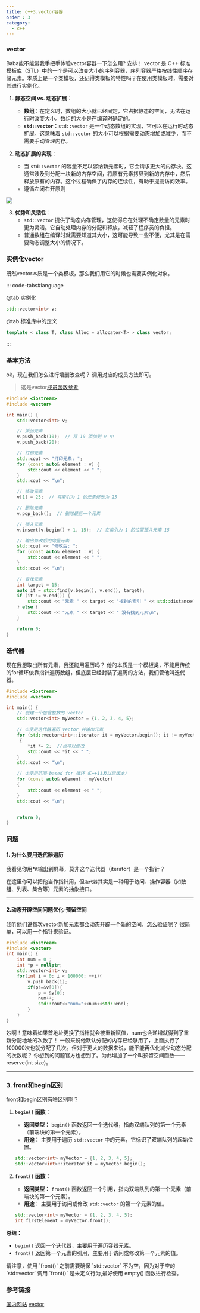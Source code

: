 ```yaml
---
title: c++3.vector容器
order : 3
category:
  - c++
---
```


### vector

<chatmessage avatar="../../../assets/emoji/hx.png" :avatarWidth="40">
Baba能不能带我手把手体验vector容器一下怎么用?
</chatmessage>

<chatmessage avatar="../../../assets/emoji/new9.png" :avatarWidth="40" alignLeft>
安排！
</chatmessage>

<chatmessage avatar="../../../assets/emoji/bqb (6).png" :avatarWidth="40" alignLeft>
vector 是 C++ 标准模板库（STL）中的一个是可以改变大小的序列容器，序列容器严格按线性顺序存储元素。本质上是一个类模板，还记得类模板的特性吗？在使用类模板时，需要对其进行实例化。
</chatmessage>


1. **静态空间 vs. 动态扩展**：
   - **数组**：在定义时，数组的大小就已经固定，它占据静态的空间，无法在运行时改变大小。数组的大小是在编译时确定的。
   - **`std::vector`**：`std::vector` 是一个动态数组的实现，它可以在运行时动态扩展。这意味着 `std::vector` 的大小可以根据需要动态增加或减少，而不需要手动管理内存。

2. **动态扩展的实现**：
   - 当 `std::vector` 的容量不足以容纳新元素时，它会请求更大的内存块。这通常涉及到分配一块新的内存空间，将原有元素拷贝到新的内存中，然后释放原有的内存。这个过程确保了内存的连续性，有助于提高访问效率。
   - 遵循左闭右开原则

![](..%2Fassets%2Fvectorsample.png)

3. **优势和灵活性**：
   - `std::vector` 提供了动态内存管理，这使得它在处理不确定数量的元素时更为灵活。它自动处理内存的分配和释放，减轻了程序员的负担。
   - 普通数组在编译时就需要知道其大小，这可能导致一些不便，尤其是在需要动态调整大小的情况下。



### 实例化vector

<chatmessage avatar="../../../assets/emoji/bqb (6).png" :avatarWidth="40" alignLeft>
既然vector本质是一个类模板，那么我们用它的时候也需要实例化对象。
</chatmessage>

::: code-tabs#language

@tab 实例化

```cpp
std::vector<int> v;
```

@tab 标准库中的定义

```cpp
template < class T, class Alloc = allocator<T> > class vector;
```

:::

### 基本方法

<chatmessage avatar="../../../assets/emoji/hx.png" :avatarWidth="40">
ok，现在我们怎么进行增删改查呢？
</chatmessage>

<chatmessage avatar="../../../assets/emoji/bqb (6).png" :avatarWidth="40" alignLeft>
调用对应的成员方法即可。
</chatmessage>

>这是vector[成员函数参考](https://en.cppreference.com/w/cpp/container/vector)

```cpp
#include <iostream>
#include <vector>

int main() {
    std::vector<int> v;

    // 添加元素
    v.push_back(10);  // 将 10 添加到 v 中
    v.push_back(20);

    // 打印元素
    std::cout << "打印元素: ";
    for (const auto& element : v) {
        std::cout << element << " ";
    }
    std::cout << "\n";

    // 修改元素
    v[1] = 25;  // 将索引为 1 的元素修改为 25

    // 删除元素
    v.pop_back();  // 删除最后一个元素

    // 插入元素
    v.insert(v.begin() + 1, 15);  // 在索引为 1 的位置插入元素 15

    // 输出修改后的向量元素
    std::cout << "修改后: ";
    for (const auto& element : v) {
        std::cout << element << " ";
    }
    std::cout << "\n";

    // 查找元素
    int target = 15;
    auto it = std::find(v.begin(), v.end(), target);
    if (it != v.end()) {
        std::cout << "元素 " << target << "找到的索引 " << std::distance(v.begin(), it) << "\n";
    } else {
        std::cout << "元素 " << target << " 没有找到元素\n";
    }

    return 0;
}
```

### 迭代器

<chatmessage avatar="../../../assets/emoji/hx.png" :avatarWidth="40">
现在我想取出所有元素，我还能用遍历吗？
</chatmessage>

<chatmessage avatar="../../../assets/emoji/bqb (1).png" :avatarWidth="40" alignLeft>
他的本质是一个模板类，不能用传统的for循环依靠指针遍历数组，但底层已经封装了遍历的方法，我们管他叫迭代器。
</chatmessage>


```cpp
#include <iostream>
#include <vector>

int main() {
    // 创建一个包含整数的 vector
    std::vector<int> myVector = {1, 2, 3, 4, 5};

    // ①使用迭代器遍历 vector 并输出元素
    for (std::vector<int>::iterator it = myVector.begin(); it != myVector.end(); ++it)
     {
        *it *= 2;  //也可以修改
        std::cout << *it << " ";
    }
    std::cout << "\n";

    // ②使用范围-based for 循环（C++11及以后版本）
    for (const auto& element : myVector) 
    {
        std::cout << element << " ";
    }
    std::cout << "\n";


    return 0;
}
```



### 问题

#### 1. 为什么要用迭代器遍历

<chatmessage avatar="../../../assets/emoji/hx.png" :avatarWidth="40">
我看见你用*it输出到屏幕，莫非这个迭代器（iterator）是一个指针？
</chatmessage>

<chatmessage avatar="../../../assets/emoji/bqb (1).png" :avatarWidth="40" alignLeft>

在这里你可以把他当作指针用，但`迭代器`其实是一种用于访问、操作容器（如数组、列表、集合等）元素的抽象接口。

</chatmessage>

<hr>

#### 2.动态开辟空间问题优化-预留空间

<chatmessage avatar="../../../assets/emoji/hx.png" :avatarWidth="40">
我听他们说每次vector新加元素都会动态开辟一个新的空间，怎么验证呢？
</chatmessage>

<chatmessage avatar="../../../assets/emoji/bqb (1).png" :avatarWidth="40" alignLeft>
很简单，可以用一个指针来验证。
</chatmessage>

```cpp
#include <iostream>
#include <vector>
int main() {
    int num = 0 ;
    int *p = nullptr;
    std::vector<int> v;
    for(int i = 0; i < 100000; ++i){
        v.push_back(i);
        if(p!=&v[0]){
            p = &v[0];
            num++;
            std::cout<<"num="<<num<<std::endl;
        }
    }
}
```

<chatmessage avatar="../../../assets/emoji/new3.png" :avatarWidth="50">
妙啊！意味着如果首地址更换了指针就会被重新赋值，num也会递增就得到了重新分配地址的次数了！
</chatmessage>

<chatmessage avatar="../../../assets/emoji/hx.png" :avatarWidth="40">
一般来说他默认分配的内存已经够用了，上面执行了100000次也就分配了几次。但对于更大的数据来说，能不能再优化减少动态分配的次数呢？
</chatmessage>

<chatmessage avatar="../../../assets/emoji/bqb (6).png" :avatarWidth="40" alignLeft>
你想到的问题官方也想到了。为此增加了一个叫预留空间函数——reserve(int size)。
</chatmessage>

<hr>

### 3. front和begin区别

<chatmessage avatar="../../../assets/emoji/new3.png" :avatarWidth="50">
front和begin区别有啥区别啊？
</chatmessage>


1. **`begin()` 函数：**
   - **返回类型：** `begin()` 函数返回一个迭代器，指向双端队列的第一个元素（前端块的第一个元素）。
   - **用途：** 主要用于遍历 `std::vector` 中的元素，它标识了双端队列的起始位置。

    ```cpp
    std::vector<int> myVector = {1, 2, 3, 4, 5};
    std::vector<int>::iterator it = myVector.begin();
    ```

2. **`front()` 函数：**
   - **返回类型：** `front()` 函数返回一个引用，指向双端队列的第一个元素（前端块的第一个元素）。
   - **用途：** 主要用于访问或修改 `std::vector` 的第一个元素的值。

    ```cpp
    std::vector<int> myVector = {1, 2, 3, 4, 5};
    int firstElement = myVector.front();
    ```

**总结：**
- `begin()` 返回一个迭代器，主要用于遍历容器元素。
- `front()` 返回第一个元素的引用，主要用于访问或修改第一个元素的值。

<chatmessage avatar="../../../assets/emoji/bqb (6).png" :avatarWidth="40" alignLeft>
请注意，使用 `front()` 之前需要确保 `std::vector` 不为空，因为对于空的 `std::vector` 调用 `front()` 是未定义行为,最好使用 empty() 函数进行检查。
</chatmessage>



### 参考链接
[国内网站](https://www.w3schools.cn/cpp_standard_library/array.html)
[vector](https://en.cppreference.com/w/cpp/container/vector)
